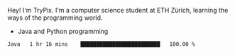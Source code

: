 Hey! I'm TryPix. I'm a computer science student at ETH Zürich, learning the ways of the programming world. 

- Java and Python programming


<!--START_SECTION:waka-->

```text
Java   1 hr 16 mins    █████████████████████████   100.00 %
```

<!--END_SECTION:waka-->
